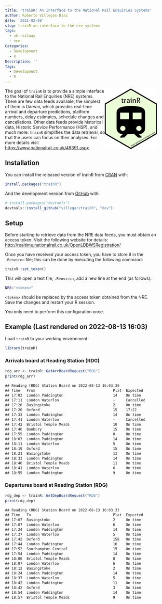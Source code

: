 ```yaml
---
title: 'trainR: An Interface to the National Rail Enquiries Systems'
author: Roberto Villegas-Diaz
date: '2021-02-08'
slug: trainR-an-interface-to-the-nre-systems
tags:
  - uk-railway
  - nre
Categories:
  - Development
  - R
Description: ''
Tags:
  - Development
  - R
---
```


<img src="https://raw.githubusercontent.com/villegar/trainR/main/inst/images/logo.png" alt="logo" align="right" height=200px/>

The goal of `trainR` is to provide a simple interface to the 
National Rail Enquiries (NRE) systems. There are few data feeds 
available, the simplest of them is Darwin, which provides real-time 
arrival and departure predictions, platform numbers, delay estimates, 
schedule changes and cancellations. Other data feeds provide historical 
data, Historic Service Performance (HSP), and much more. `trainR` 
simplifies the data retrieval, so that the users can focus on their 
analyses. For more details visit 
https://www.nationalrail.co.uk/46391.aspx.

## Installation

You can install the released version of trainR from [CRAN](https://CRAN.R-project.org) with:

``` r
install.packages("trainR")
```

And the development version from [GitHub](https://github.com/) with:

``` r
# install.packages("devtools")
devtools::install_github("villegar/trainR", "dev")
```

## Setup
Before starting to retrieve data from the NRE data feeds, you must obtain an access token. 
Visit the following website for details: http://realtime.nationalrail.co.uk/OpenLDBWSRegistration/

Once you have received your access token, you have to store it in the `.Renviron` file; this can be 
done by executing the following command:


```r
trainR::set_token()
```

This will open a text file, `.Renviron`, add a new line at the end (as follows):

```bash
NRE="<token>"
```

`<token>` should be replaced by the access token obtained from the NRE. Save the changes and restart 
your R session.

You only need to perform this configuration once.

## Example (Last rendered on 2022-08-13 16:03)

Load `trainR` to your working environment:

```r
library(trainR)
```

### Arrivals board at Reading Station (RDG)


```r
rdg_arr <- trainR::GetArrBoardRequest("RDG")
print(rdg_arr)
```

```
## Reading (RDG) Station Board on 2022-08-13 16:03:30
## Time   From                                    Plat  Expected
## 17:03  London Paddington                       14    On time
## 17:11  London Waterloo                         -     Cancelled
## 17:20  Basingstoke                             2     On time
## 17:20  Oxford                                  15    17:22
## 17:33  London Paddington                       14    On time
## 17:41  London Waterloo                         -     Cancelled
## 17:42  Bristol Temple Meads                    10    On time
## 17:46  Banbury                                 15    On time
## 17:55  London Paddington                       8     On time
## 18:03  London Paddington                       14    On time
## 18:11  London Waterloo                         5     On time
## 18:19  Oxford                                  15    On time
## 18:21  Basingstoke                             13    On time
## 18:33  London Paddington                       14    On time
## 18:40  Bristol Temple Meads                    11    On time
## 18:41  London Waterloo                         6     On time
## 18:55  London Paddington                       9     On time
```

### Departures board at Reading Station (RDG)


```r
rdg_dep <- trainR::GetDepBoardRequest("RDG")
print(rdg_dep)
```

```
## Reading (RDG) Station Board on 2022-08-13 16:03:33
## Time   To                                      Plat  Expected
## 17:07  Basingstoke                             2     On time
## 17:07  London Waterloo                         6     On time
## 17:24  London Paddington                       14    On time
## 17:37  London Waterloo                         5     On time
## 17:42  Oxford                                  15B   On time
## 17:44  London Paddington                       10    On time
## 17:52  Southampton Central                     15    On time
## 17:54  London Paddington                       14    On time
## 18:00  Bristol Temple Meads                    8     On time
## 18:07  London Waterloo                         6     On time
## 18:12  Basingstoke                             2     On time
## 18:24  London Paddington                       14    On time
## 18:37  London Waterloo                         5     On time
## 18:42  London Paddington                       11    On time
## 18:42  Oxford                                  3     On time
## 18:54  London Paddington                       14    On time
## 18:57  Bristol Temple Meads                    9     On time
```
